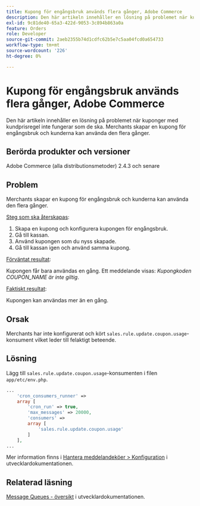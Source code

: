 ```yaml
---
title: Kupong för engångsbruk används flera gånger, Adobe Commerce
description: Den här artikeln innehåller en lösning på problemet när kuponger med kundprisregel inte fungerar som de ska. Merchants skapar en kupong för engångsbruk och kunderna kan använda den flera gånger.
exl-id: 9c81de40-65a3-422d-9053-3c894b863a0a
feature: Orders
role: Developer
source-git-commit: 2aeb2355b74d1cdfc62b5e7c5aa04fcd0a654733
workflow-type: tm+mt
source-wordcount: '226'
ht-degree: 0%

---
```


# Kupong för engångsbruk används flera gånger, Adobe Commerce

Den här artikeln innehåller en lösning på problemet när kuponger med kundprisregel inte fungerar som de ska. Merchants skapar en kupong för engångsbruk och kunderna kan använda den flera gånger.


## Berörda produkter och versioner

Adobe Commerce (alla distributionsmetoder) 2.4.3 och senare

## Problem

Merchants skapar en kupong för engångsbruk och kunderna kan använda den flera gånger.

<u>Steg som ska återskapas</u>:

1. Skapa en kupong och konfigurera kupongen för engångsbruk.
1. Gå till kassan.
1. Använd kupongen som du nyss skapade.
1. Gå till kassan igen och använd samma kupong.

<u>Förväntat resultat</u>:

Kupongen får bara användas en gång. Ett meddelande visas: *Kupongkoden COUPON_NAME är inte giltig*.

<u>Faktiskt resultat</u>:

Kupongen kan användas mer än en gång.


## Orsak

Merchants har inte konfigurerat och kört `sales.rule.update.coupon.usage`-konsument vilket leder till felaktigt beteende.

## Lösning

Lägg till `sales.rule.update.coupon.usage`-konsumenten i filen `app/etc/env.php`.

```php
...
    'cron_consumers_runner' =>
    array [
        'cron_run' => true,
        'max_messages' => 20000,
        'consumers' =>
        array [
            'sales.rule.update.coupon.usage'
        ]
    ],
...
```

Mer information finns i [Hantera meddelandeköer > Konfiguration](https://experienceleague.adobe.com/en/docs/commerce-operations/configuration-guide/message-queues/manage-message-queues#configuration) i utvecklardokumentationen.

## Relaterad läsning

[Message Queues - översikt](https://experienceleague.adobe.com/en/docs/commerce-operations/configuration-guide/message-queues/message-queue-framework) i utvecklardokumentationen.
